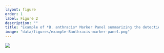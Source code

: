 ```yaml
---
layout: figure
order: 1
label: Figure 2
description: ""
title: "Example of *B. anthracis* Marker Panel summarizing the detection of the *plcR* SNP, the pXO1 and pXO2 plasmids, and the *B. anthacis* core genome. [Link to example on the One Codex platform](https://app.onecodex.com/markerpanel/public/5a6a90255a354bf5)."
image: "data/figures/example-Banthracis-marker-panel.png"
---
```

<img src="{{ site.baseurl }}/data/figures/example-Banthracis-marker-panel.png">
